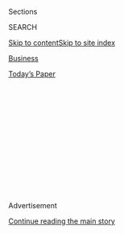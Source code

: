 <div id="app">

<div>

<div>

<div>

<div class="NYTAppHideMasthead css-1q2w90k e1suatyy0">

<div class="section css-ui9rw0 e1suatyy2">

<div class="css-eph4ug er09x8g0">

<div class="css-6n7j50">

</div>

<span class="css-1dv1kvn">Sections</span>

<div class="css-10488qs">

<span class="css-1dv1kvn">SEARCH</span>

</div>

[Skip to content](#site-content)[Skip to site
index](#site-index)

</div>

<div id="masthead-section-label" class="css-1wr3we4 eaxe0e00">

[Business](https://www.nytimes.com/section/business)

</div>

<div class="css-10698na e1huz5gh0">

</div>

</div>

<div id="masthead-bar-one" class="section hasLinks css-15hmgas e1csuq9d3">

<div class="css-uqyvli e1csuq9d0">

</div>

<div class="css-1uqjmks e1csuq9d1">

</div>

<div class="css-9e9ivx">

[](https://myaccount.nytimes.com/auth/login?response_type=cookie&client_id=vi)

</div>

<div class="css-1bvtpon e1csuq9d2">

[Today’s
Paper](https://www.nytimes.com/section/todayspaper)

</div>

</div>

</div>

</div>

<div data-aria-hidden="false">

<div id="site-content" data-role="main">

<div>

<div class="css-1aor85t" style="opacity:0.000000001;z-index:-1;visibility:hidden">

<div class="css-1hqnpie">

<div class="css-epjblv">

<span class="css-17xtcya">[Business](/section/business)</span><span class="css-x15j1o">|</span><span class="css-fwqvlz">Trump
Cripples W.T.O. as Trade War
Rages</span>

</div>

<div class="css-k008qs">

<div class="css-1iwv8en">

<span class="css-18z7m18"></span>

<div>

</div>

</div>

<span class="css-1n6z4y">https://nyti.ms/2qCcVzC</span>

<div class="css-1705lsu">

<div class="css-4xjgmj">

<div class="css-4skfbu" data-role="toolbar" data-aria-label="Social Media Share buttons, Save button, and Comments Panel with current comment count" data-testid="share-tools">

  - 
  - 
  - 
  - 
    
    <div class="css-6n7j50">
    
    </div>

  - 

</div>

</div>

</div>

</div>

</div>

</div>

<div id="NYT_TOP_BANNER_REGION" class="css-13pd83m">

</div>

<div id="top-wrapper" class="css-1sy8kpn">

<div id="top-slug" class="css-l9onyx">

Advertisement

</div>

[Continue reading the main
story](#after-top)

<div class="ad top-wrapper" style="text-align:center;height:100%;display:block;min-height:250px">

<div id="top" class="place-ad" data-position="top" data-size-key="top">

</div>

</div>

<div id="after-top">

</div>

</div>

<div>

<div id="sponsor-wrapper" class="css-1hyfx7x">

<div id="sponsor-slug" class="css-19vbshk">

Supported by

</div>

[Continue reading the main
story](#after-sponsor)

<div id="sponsor" class="ad sponsor-wrapper" style="text-align:center;height:100%;display:block">

</div>

<div id="after-sponsor">

</div>

</div>

<div class="css-186x18t">

</div>

<div class="css-1vkm6nb ehdk2mb0">

# Trump Cripples W.T.O. as Trade War Rages

</div>

A U.S. offensive against the World Trade Organization will effectively
shutter the group’s system for settling disputes, at a time it’s most
needed.

<div class="css-79elbk" data-testid="photoviewer-wrapper">

<div class="css-z3e15g" data-testid="photoviewer-wrapper-hidden">

</div>

<div class="css-1a48zt4 ehw59r15" data-testid="photoviewer-children">

![<span class="css-16f3y1r e13ogyst0" data-aria-hidden="true">The
headquarters of the World Trade Organization in Geneva. “The W.T.O. is
facing its deepest crisis since its creation,” Europe’s trade
commissioner
said.</span><span class="css-cnj6d5 e1z0qqy90" itemprop="copyrightHolder"><span class="css-1ly73wi e1tej78p0">Credit...</span><span><span>Fabrice
Coffrini/Agence France-Presse — Getty
Images</span></span></span>](https://static01.nyt.com/images/2019/12/08/business/00DC-WTO-01/merlin_158492361_342fe44e-b0de-4db3-b9b1-e8ff8997a154-articleLarge.jpg?quality=75&auto=webp&disable=upscale)

</div>

</div>

<div class="css-18e8msd">

<div class="css-vp77d3 epjyd6m0">

<div class="css-hus3qt ey68jwv0" data-aria-hidden="true">

[![Ana
Swanson](https://static01.nyt.com/images/2018/12/10/multimedia/author-ana-swanson/author-ana-swanson-thumbLarge.png
"Ana Swanson")](https://www.nytimes.com/by/ana-swanson)

</div>

<div class="css-1baulvz">

By [<span class="css-1baulvz last-byline" itemprop="name">Ana
Swanson</span>](https://www.nytimes.com/by/ana-swanson)

</div>

</div>

  - 
    
    <div class="css-ld3wwf e16638kd2">
    
    Dec. 8,
    2019
    
    </div>

  - 
    
    <div class="css-4xjgmj">
    
    <div class="css-d8bdto" data-role="toolbar" data-aria-label="Social Media Share buttons, Save button, and Comments Panel with current comment count" data-testid="share-tools">
    
      - 
      - 
      - 
      - 
        
        <div class="css-6n7j50">
        
        </div>
    
      - 
    
    </div>
    
    </div>

</div>

</div>

<div class="section meteredContent css-1r7ky0e" name="articleBody" itemprop="articleBody">

<div class="css-1fanzo5 StoryBodyCompanionColumn">

<div class="css-53u6y8">

WASHINGTON — The United States has spent two years chipping away at the
World Trade Organization, criticizing it as unfair, starving it of
personnel and disregarding its authority, as President Trump seeks to
upend the global trade system.

This week, the Trump administration is expected to go one step further
and effectively cripple the organization’s system for enforcing its
rules — even as Mr. Trump’s widening trade war has thrown global
commerce into disarray and another tariff increase on Chinese goods set
for next weekend could send markets reeling.

Over the past two years, Washington has blocked the W.T.O. from
appointing new members to a crucial panel that hears appeals in trade
disputes. Only three members are left on the seven-member body, the
minimum needed to hear a case, and two members’ terms expire on Tuesday.
With the administration blocking any new replacements, there will be no
official resolution for many international trade disputes.

The loss of the world’s primary trade referee could turn the typically
deliberate process of resolving international disputes into a
free-for-all, paving the way for an outbreak of tit-for-tat tariff wars.

</div>

</div>

<div class="css-1fanzo5 StoryBodyCompanionColumn">

<div class="css-53u6y8">

It could also signal the demise of the 24-year-old World Trade
Organization itself, since the system for settling disputes has long
been its most effective part.

“The W.T.O. is facing its deepest crisis since its creation,” Phil
Hogan, the European trade commissioner, told members of the European
Parliament this year. If the rules governing international trade can no
longer be enforced, “we’d have the law of the jungle.”

Mr. Trump has already embraced that scenario, wielding America’s
economic power to press for better trade terms. He has sidestepped
W.T.O. rules by imposing metal tariffs on allies like Canada, Europe and
Japan, and by adding punishing levies to Chinese goods, prompting
appeals to the global body for relief.

The president and his top advisers have long viewed the W.T.O. as an
impediment to Mr. Trump’s promise to put “America First.” They say the
organization, which insists that all of its members receive equal
treatment, has prevented the United States from protecting its workers
and exerting its influence as the world’s most powerful economy. They
have also criticized the W.T.O. for emboldening China — whose economy
boomed after it became a member in 2001 — while doing little to curb
Beijing’s unfair trade practices.

</div>

</div>

<div class="css-1fanzo5 StoryBodyCompanionColumn">

<div class="css-53u6y8">

His advisers point to the W.T.O.’s inability to confront China as a
reason for Mr. Trump’s trade war with Beijing.

</div>

</div>

<div class="css-79elbk" data-testid="photoviewer-wrapper">

<div class="css-z3e15g" data-testid="photoviewer-wrapper-hidden">

</div>

<div class="css-1a48zt4 ehw59r15" data-testid="photoviewer-children">

![<span class="css-16f3y1r e13ogyst0" data-aria-hidden="true">Roberto
Azevêdo, the W.T.O. director-general, said that its current challenges
did “not mean the end of the multilateral trading
system.”</span><span class="css-cnj6d5 e1z0qqy90" itemprop="copyrightHolder"><span class="css-1ly73wi e1tej78p0">Credit...</span><span>Aly
Song/Reuters</span></span>](https://static01.nyt.com/images/2019/12/09/business/09dc-wto-print-2/merlin_163876272_6979f423-a164-42f7-9b33-d183596030c9-articleLarge.jpg?quality=75&auto=webp&disable=upscale)

</div>

</div>

<div class="css-1fanzo5 StoryBodyCompanionColumn">

<div class="css-53u6y8">

“It’s absolutely critical that the United States has the ability to make
its own trade policy,” said Stephen P. Vaughn, a partner at King &
Spalding, who left a high-level post at the Office of the United States
Trade Representative in May. “This ability becomes even more important
given the challenges that we now face from China.”

The World Trade Organization was founded by American and European
officials more than two decades ago as a way to open global markets,
regulate commerce and promote peace and stability. One of its chief
responsibilities was to write trade agreements among its members, and
provide an orderly way to settle disputes.

But the W.T.O. almost immediately fell short when it came to writing
trade pacts, as it found it nearly impossible to achieve consensus
between disparate members like the United States, China, Afghanistan and
India.

China’s entry into the organization — 18 years ago this week, on Dec.
11, 2001 — put further stress on the system. The addition of China’s
more than one billion people to the global marketplace created a huge
opportunity for companies, and a shock for workers in the United States
and elsewhere who were forced to compete.

The W.T.O.’s rules were not written with an economy like China’s in
mind, and critics say the organization has failed to adequately police
Beijing for using a mix of private enterprise and state support to
dominate global industries.

The Trump administration has criticized the body’s decision to allow
China to claim [a special status for developing
countries](https://www.nytimes.com/2019/07/26/us/politics/trump-wto-china.html)
given that it is now the world’s second largest economy. And it has
condemned the W.T.O. for doing little to stop China from [subsidizing
its
products](https://www.nytimes.com/2019/05/12/business/china-trump-trade-subsidies.html)
— instead [cracking down on American
measures](https://www.nytimes.com/2019/11/01/business/wto-china-us-trade.html)
that are meant to block those cheap goods at the border.

</div>

</div>

<div class="css-1fanzo5 StoryBodyCompanionColumn">

<div class="css-53u6y8">

While the W.T.O.’s ability to facilitate trade negotiations was largely
paralyzed, its other arm, which settles trade disputes, has been much
more active, reviewing dozens of cases a year.

Unlike other international organizations, whose rules have no way of
being enforced, the W.T.O. may dole out punishments along with its
verdicts. When one country is found to have suffered from another’s
trade practices, the W.T.O. may allow the aggrieved country to recoup
losses through retaliatory tariffs.

The United States has long won the majority of cases it brings to the
W.T.O., though Mr. Trump incorrectly argues to the contrary. In October,
the W.T.O. gave the United States permission to add [tariffs on up to
$7.5 billion of European
products](https://www.nytimes.com/2019/10/02/us/politics/airbus-tariffs-wto.html)
annually, after deciding that Europe had illegally subsidized its
largest plane maker, Airbus.

“We never won with the W.T.O., or essentially never won,” Mr. Trump said
Oct. 16 as he met with the Italian president. “And now we’re winning a
lot. We’re winning a lot because they know if we’re not treated fairly,
we’re leaving.”

But the United States has also lost cases, and the Trump administration
is facing numerous challenges to the president’s aggressive use of
tariffs to punish trading partners. Japan, Canada, China, the European
Union and other governments are relying on the system to determine
whether Mr. Trump’s tariffs on steel and aluminum violated global trade
rules. However, many of those governments — including the European
Union, Mexico and Canada — have not waited for a ruling before imposing
retaliatory tariffs on American goods.

Supporters have credited the dispute settlement system with bringing the
rule of law to an international trading system that formerly allowed
strong countries to dominate weak ones.

But critics say the system exerts too much control, especially at the
final stage when the seven-member appellate body makes a binding
determination. American officials, including in the Obama
administration, have accused the appellate body of judicial activism,
saying it is overstepping its authority in creating new
rules.

</div>

</div>

<div class="css-79elbk" data-testid="photoviewer-wrapper">

<div class="css-z3e15g" data-testid="photoviewer-wrapper-hidden">

</div>

<div class="css-1a48zt4 ehw59r15" data-testid="photoviewer-children">

<div class="css-1xdhyk6 erfvjey0">

<span class="css-1ly73wi e1tej78p0">Image</span>

<div class="css-zjzyr8">

<div data-testid="lazyimage-container" style="height:257.77777777777777px">

</div>

</div>

</div>

<span class="css-16f3y1r e13ogyst0" data-aria-hidden="true">The United
States trade representative, Robert Lighthizer, has spent two years
attacking the W.T.O.’s system for
appeals.</span><span class="css-cnj6d5 e1z0qqy90" itemprop="copyrightHolder"><span class="css-1ly73wi e1tej78p0">Credit...</span><span>Sarah
Silbiger/The New York Times</span></span>

</div>

</div>

<div class="css-1fanzo5 StoryBodyCompanionColumn">

<div class="css-53u6y8">

Robert Lighthizer, the United States trade representative, has argued
that the body’s decisions constrain America’s ability to protect its
workers and has insisted it be overhauled. In March, he told lawmakers
on the Senate Finance Committee that the W.T.O. had migrated “from a
negotiation forum to a litigation forum,” a transformation that had
stifled new trade agreements and undermined some countries’ commitment
to the organization.

Over the past two years, Mr. Lighthizer has overseen a targeted
offensive against the appellate body, in what he says is a push for
change. The United States has blocked the appointment of new appellate
body members, which requires the consensus of all
governments.<span class="css-8l6xbc evw5hdy0"> </span>

Officials in other countries share some of America’s concerns,
particularly related to China, but they disagree with the Trump
administration’s methods. They argue the United States and other
countries should fix the problems and strengthen the global trading
system, not abandon it.

The prospective weakening of global trade rules has worried smaller and
poorer nations, who may find themselves at the mercy of the United
States. It has also rankled the European Union, a strong believer in the
multilateral system whose economy is heavily dependent on trade.

“They are not perfect, because they were born in a certain context, but
they’ve served us well,” Cecilia Malmstrom, the former European Union
trade commissioner, said of the global trading rules in an interview in
September. “And if they’re not perfect, let’s work to improve them.
Let’s not just abolish them.”

Trump administration officials say proposals to overhaul the W.T.O. have
fallen short of what is needed. Dennis Shea, the American representative
to the World Trade Organization, said [last
week](https://geneva.usmission.gov/2019/12/06/ambassador-sheas-statement-at-the-wto-trade-negotiating-committee-heads-of-delegation-meeting/)
that the United States had engaged constructively, but had “have yet to
see the same level of engagement” from other countries.

</div>

</div>

<div class="css-1fanzo5 StoryBodyCompanionColumn">

<div class="css-53u6y8">

W.T.O. members have been discussing ways to deal with the appellate
body’s disappearance, like setting up their own informal appeal
process, regardless of the verdict. Many are hopeful that the body can
be restored once the Trump administration leaves office, whether that is
in 2021 or 2025.

Roberto Azevêdo, the W.T.O. director-general, said last week that the
suspension of appeals was a serious challenge but that it did “not mean
the end of the multilateral trading system.”

But Ujal Singh Bhatia, one of the appellate body members whose term ends
Tuesday, said that by making the dispute settlement system potentially
non-functional, the United States’ moves had cast doubts on the
effectiveness of the organization over all.

“Why would people come to the W.T.O. to negotiate rules if they are not
sure the rules can be enforced?” Mr. Bhatia asked.

Jack Ewing contributed reporting from Frankfurt.

</div>

</div>

</div>

<div>

</div>

<div>

</div>

<div>

</div>

<div>

<div id="bottom-wrapper" class="css-1ede5it">

<div id="bottom-slug" class="css-l9onyx">

Advertisement

</div>

[Continue reading the main
story](#after-bottom)

<div id="bottom" class="ad bottom-wrapper" style="text-align:center;height:100%;display:block;min-height:90px">

</div>

<div id="after-bottom">

</div>

</div>

</div>

</div>

</div>

## Site Index

<div>

</div>

## Site Information Navigation

  - [© <span>2020</span> <span>The New York Times
    Company</span>](https://help.nytimes.com/hc/en-us/articles/115014792127-Copyright-notice)

<!-- end list -->

  - [NYTCo](https://www.nytco.com/)
  - [Contact
    Us](https://help.nytimes.com/hc/en-us/articles/115015385887-Contact-Us)
  - [Work with us](https://www.nytco.com/careers/)
  - [Advertise](https://nytmediakit.com/)
  - [T Brand Studio](http://www.tbrandstudio.com/)
  - [Your Ad
    Choices](https://www.nytimes.com/privacy/cookie-policy#how-do-i-manage-trackers)
  - [Privacy](https://www.nytimes.com/privacy)
  - [Terms of
    Service](https://help.nytimes.com/hc/en-us/articles/115014893428-Terms-of-service)
  - [Terms of
    Sale](https://help.nytimes.com/hc/en-us/articles/115014893968-Terms-of-sale)
  - [Site
    Map](https://spiderbites.nytimes.com)
  - [Help](https://help.nytimes.com/hc/en-us)
  - [Subscriptions](https://www.nytimes.com/subscription?campaignId=37WXW)

</div>

</div>

</div>

</div>
